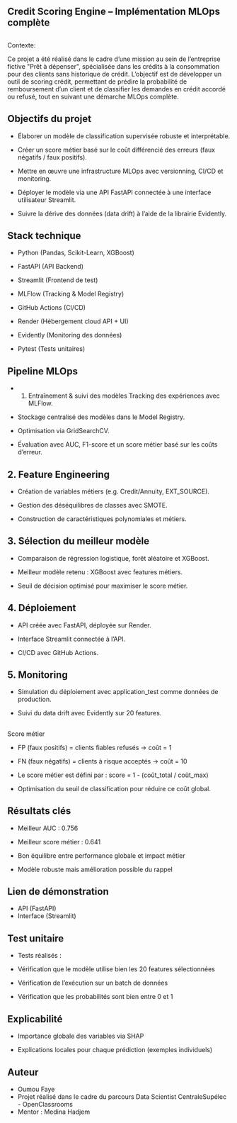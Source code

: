 ## Credit Scoring Engine – Implémentation MLOps complète

##
Contexte:

Ce projet a été réalisé dans le cadre d’une mission au sein de l’entreprise fictive "Prêt à dépenser", spécialisée dans les crédits à la consommation pour des clients sans historique de crédit.
L’objectif est de développer un outil de scoring crédit, permettant de prédire la probabilité de remboursement d’un client et de classifier les demandes en crédit accordé ou refusé, tout en suivant une démarche MLOps complète.

## Objectifs du projet
- Élaborer un modèle de classification supervisée robuste et interprétable.

- Créer un score métier basé sur le coût différencié des erreurs (faux négatifs / faux positifs).

- Mettre en œuvre une infrastructure MLOps avec versionning, CI/CD et monitoring.

- Déployer le modèle via une API FastAPI connectée à une interface utilisateur Streamlit.

- Suivre la dérive des données (data drift) à l’aide de la librairie Evidently.

## Stack technique
- Python (Pandas, Scikit-Learn, XGBoost)

- FastAPI (API Backend)

- Streamlit (Frontend de test)

- MLFlow (Tracking & Model Registry)

- GitHub Actions (CI/CD)

- Render (Hébergement cloud API + UI)

- Evidently (Monitoring des données)

- Pytest (Tests unitaires)

## Pipeline MLOps

- 1. Entraînement & suivi des modèles
Tracking des expériences avec MLFlow.

- Stockage centralisé des modèles dans le Model Registry.

- Optimisation via GridSearchCV.

- Évaluation avec AUC, F1-score et un score métier basé sur les coûts d’erreur.

## 2. Feature Engineering
- Création de variables métiers (e.g. Credit/Annuity, EXT_SOURCE).

- Gestion des déséquilibres de classes avec SMOTE.

- Construction de caractéristiques polynomiales et métiers.

## 3. Sélection du meilleur modèle
- Comparaison de régression logistique, forêt aléatoire et XGBoost.

- Meilleur modèle retenu : XGBoost avec features métiers.

- Seuil de décision optimisé pour maximiser le score métier.

## 4. Déploiement
- API créée avec FastAPI, déployée sur Render.

- Interface Streamlit connectée à l’API.

- CI/CD avec GitHub Actions.

## 5. Monitoring
- Simulation du déploiement avec application_test comme données de production.

- Suivi du data drift avec Evidently sur 20 features.

##
Score métier
- FP (faux positifs) = clients fiables refusés → coût = 1

- FN (faux négatifs) = clients à risque acceptés → coût = 10

- Le score métier est défini par :
score = 1 - (coût_total / coût_max)

- Optimisation du seuil de classification pour réduire ce coût global.

## Résultats clés
- Meilleur AUC : 0.756

- Meilleur score métier : 0.641

- Bon équilibre entre performance globale et impact métier

- Modèle robuste mais amélioration possible du rappel


## Lien de démonstration
- API (FastAPI) 
- Interface (Streamlit)

## Test unitaire
- Tests réalisés :

- Vérification que le modèle utilise bien les 20 features sélectionnées

- Vérification de l’exécution sur un batch de données

- Vérification que les probabilités sont bien entre 0 et 1

## Explicabilité
- Importance globale des variables via SHAP

- Explications locales pour chaque prédiction (exemples individuels)

## Auteur
- Oumou Faye
- Projet réalisé dans le cadre du parcours Data Scientist CentraleSupélec - OpenClassrooms
- Mentor : Medina Hadjem
